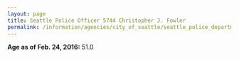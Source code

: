 ```yaml
---
layout: page
title: Seattle Police Officer 5744 Christopher J. Fowler
permalink: /information/agencies/city_of_seattle/seattle_police_department/copbook/5744/
---
```


**Age as of Feb. 24, 2016:** 51.0
